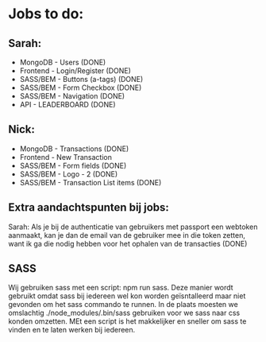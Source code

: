 # Jobs to do:

## Sarah:
- MongoDB - Users (DONE)
- Frontend - Login/Register (DONE)
- SASS/BEM - Buttons (a-tags) (DONE)
- SASS/BEM - Form Checkbox (DONE)
- SASS/BEM - Navigation (DONE)
- API - LEADERBOARD (DONE)


## Nick:
- MongoDB - Transactions (DONE)
- Frontend - New Transaction
- SASS/BEM - Form fields (DONE)
- SASS/BEM - Logo - 2 (DONE)
- SASS/BEM - Transaction List items (DONE)


## Extra aandachtspunten bij jobs:
Sarah: Als je bij de authenticatie van gebruikers met passport een webtoken aanmaakt, kan je dan de email van de gebruiker mee in die token zetten, want ik ga die nodig hebben voor het ophalen van de transacties (DONE)

## SASS
Wij gebruiken sass met een script: npm run sass. 
Deze manier wordt gebruikt omdat sass bij iedereen wel kon worden geïsntalleerd maar niet gevonden om het sass commando te runnen.
In de plaats moesten we omslachtig ./node_modules/.bin/sass gebruiken voor we sass naar css konden omzetten.
MEt een script is het makkelijker en sneller om sass te vinden en te laten werken bij iedereen.
